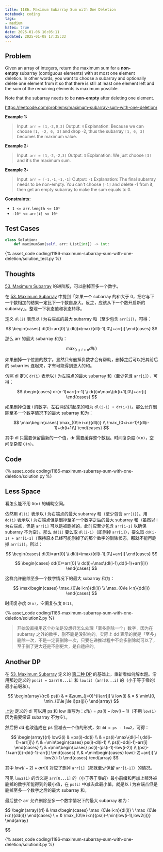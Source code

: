 ```yaml
---
title: 1186. Maximum Subarray Sum with One Deletion
notebook: coding
tags:
- medium
katex: true
date: 2025-01-06 16:05:11
updated: 2025-01-08 17:35:33
---
```

## Problem

Given an array of integers, return the maximum sum for a **non-empty** subarray (contiguous elements) with at most one element deletion. In other words, you want to choose a subarray and optionally delete one element from it so that there is still at least one element left and the sum of the remaining elements is maximum possible.

Note that the subarray needs to be **non-empty** after deleting one element.

<https://leetcode.com/problems/maximum-subarray-sum-with-one-deletion/>

**Example 1:**

> Input: `arr = [1,-2,0,3]`
> Output: `4`
> Explanation: Because we can choose `[1, -2, 0, 3]` and drop -2, thus the subarray `[1, 0, 3]` becomes the maximum value.

**Example 2:**

> Input: `arr = [1,-2,-2,3]`
> Output: `3`
> Explanation: We just choose `[3]` and it's the maximum sum.

**Example 3:**

> Input: `arr = [-1,-1,-1,-1]`
> Output: `-1`
> Explanation: The final subarray needs to be non-empty. You can't choose `[-1]` and delete -1 from it, then get an empty subarray to make the sum equals to 0.

**Constraints:**

- `1 <= arr.length <= 10⁵`
- `-10⁴ <= arr[i] <= 10⁴`

## Test Cases

``` python
class Solution:
    def maximumSum(self, arr: List[int]) -> int:
```

{% asset_code coding/1186-maximum-subarray-sum-with-one-deletion/solution_test.py %}

## Thoughts

[53. Maximum Subarray](53-maximum-subarray) 的进阶版，可以删掉至多一个数字。

在 [53. Maximum Subarray](53-maximum-subarray) 中提到「如果一个 subarray 的和大于 0，把它与下一个数相加的结果一定比下一个数自身大。反之，应该从下一个数开启新的 subarray」。整理一下状态值和状态转移。

定义 `dl(i)` 表示以 i 为右端点的最大 subarray 和（至少包含 `arr[i]`），可得：

$$
\begin{cases}
  dl(0)=arr[0] \\
  dl(i)=\max\{dl(i-1),0\}+arr[i]
\end{cases}
$$

那么 arr 的最大 subarray 和为：

$$
\max_{0\le i<n}{dl(i)}
$$

如果删掉一个位置的数字，显然只有删掉负数才会有帮助，删掉之后可以把其前后的 subarries 连起来，才有可能得到更大的和。

仿照 dl 定义 `dr(i)` 表示以 i 为左端点的最大 subarray 和（至少包含 `arr[i]`），可得：

$$
\begin{cases}
  dr(n-1)=arr[n-1] \\
  dr(i)=\max\{dr(i+1),0\}+arr[i]
\end{cases}
$$

如果删掉位置 i 的数字，左右两边拼起来的和为 `dl(i-1) + dr(i+1)`。那么允许删除至多一个数字情况下的最大 subarray 和为：

$$
\max\begin{cases}
  \max_{0\le i<n}{dl(i)} \\
  \max_{0<i<n-1}\{dl(i-1)+dr(i+1)\}
\end{cases}
$$

其中 dl 只需要保留最新的一个值，dr 需要缓存整个数组。时间复杂度 `O(n)`，空间复杂度 `O(n)`。

## Code

{% asset_code coding/1186-maximum-subarray-sum-with-one-deletion/solution.py %}

## Less Space

看怎么能不用 `O(n)` 的辅助空间。

依然用 `dl(i)` 表示以 i 为右端点的最大 subarray 和（至少包含 `arr[i]`）。用 `dd(i)` 表示以 i 为右端点但是删掉至多一个数字之后的最大 subarray 和（虽然以 i 为右端点，但是 `arr[i]` 可以是被删掉的，此时应至少包含 `arr[i-1]` 以确保 subarray 不为空）。那么 `dd(i)` 要么取 `dl(i-1)`（即删掉 `arr[i]`），要么取 `dd(i-1) + arr[i-1]`（保持原本已经可能删掉了的那个数字的删除状态，那就不能再删掉 `arr[i]`）。所以：

$$
\begin{cases}
  dl(0)=arr[0] \\
  dl(i)=\max\{dl(i-1),0\}+arr[i]
\end{cases}
$$

$$
\begin{cases}
  dd(0)=arr[0] \\
  dd(i)=\max\{dl(i-1),dd(i-1)+arr[i]\}
\end{cases}
$$

这样允许删除至多一个数字情况下的最大 subarray 和为：

$$
\max\begin{cases}
  \max_{0\le i<n}{dl(i)} \\
  \max_{0\le i<n}{dd(i)}
\end{cases}
$$

时间复杂度 `O(n)`，空间复杂度 `O(1)`。

{% asset_code coding/1186-maximum-subarray-sum-with-one-deletion/solution2.py %}

> 开始没直接用这个办法是没想好怎么处理「至多删除一个」数字，因为在 subarray 之外的数字，删不删是没影响的。实际上 dd 表示的就是「至多」删除一次，不是一定要删除一次，只要在递推过程中不会多删除就可以了，至于删了更大还是不删更大，是自适应的。

## Another DP

在 [53. Maximum Subarray](53-maximum-subarray) 定义的 [第二种 DP](53-maximum-subarray#Another-DP) 的基础上，重新看如何解本题。沿用那边定义的 `ps(i) = Σarr[0...i]` 和 `low(i)`（`arr[0...i]` 的（小于等于零的）最小前缀和）。

$$
\begin{array}{rcl}
  ps(i) & = &\sum_{j=0}^{i}arr[j] \\
  low(i) & = & \min\{0, \min_{0\le j\le i}ps(j)\}
\end{array}
$$

[上边](1186-maximum-subarray-sum-with-one-deletion#Less-Space) 定义的 dl 可以用 ps 和 low 重写为：$dl(i)=ps(i)-low(i-1)$（不用 `low(i)` 因为需要保证 subarray 不为空）。

然后把 dd 也改造成在 ps 里减去一个值的形式，如 `dd = ps - low2`，可得：

$$
\begin{array}{rl}
  low2(i) & =ps(i)-dd(i) \\
  & =ps(i)-\max\{dl(i-1),dd(i-1)+arr[i]\} \\
  & =\min\begin{cases}
    ps(i)-dl(i-1) \\
    ps(i)-dd(i-1)-arr[i]
  \end{cases} \\
  & =\min\begin{cases}
    ps(i)-(ps(i-1)-low(i-2)) \\
    (ps(i-1)+arr[i])-dd(i-1)-arr[i]
  \end{cases} \\
  & =\min\begin{cases}
    low(i-2)+arr[i] \\
    low2(i-1)
  \end{cases}
\end{array}
$$

其中 $low(i-2)+arr[i]$ 对应了删掉 `arr[i]`（那就至少保留 `arr[i-1]`）的情况。

可见 `low2(i)` 的含义是 `arr[0...i]` 的（小于等于零的）最小前缀和再加上额外被删掉的数字所能得到的最小值，在 `ps(i)` 中减去此最小值，就是以 i 为右端点但是删掉至多一个数字之后的最大 subarray 和。

最后整个 arr 允许删除至多一个数字情况下的最大 subarray 和为：

$$
\begin{array}{rl}
  & \max\begin{cases}
    \max_{0\le i<n}{dl(i)} \\
    \max_{0\le i<n}{dd(i)}
  \end{cases} \\
  = & \max_{0\le i<n}\{ps(i)-\min\{low(i-1),low2(i)\}\}
\end{array}

$$

{% asset_code coding/1186-maximum-subarray-sum-with-one-deletion/solution3.py %}

